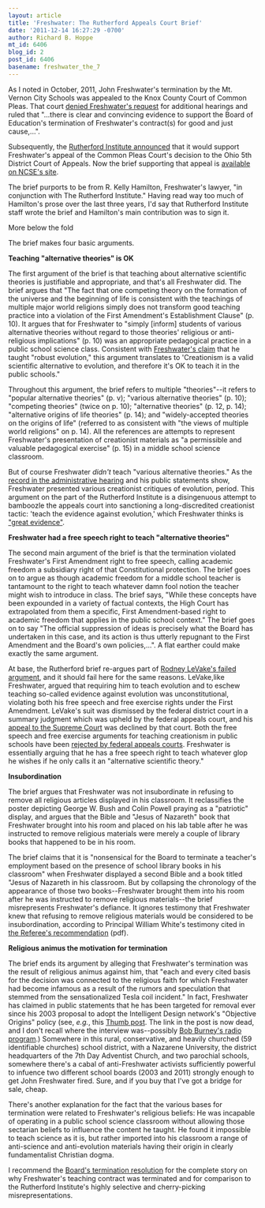 ```yaml
---
layout: article
title: 'Freshwater: The Rutherford Appeals Court Brief'
date: '2011-12-14 16:27:29 -0700'
author: Richard B. Hoppe
mt_id: 6406
blog_id: 2
post_id: 6406
basename: freshwater_the_7
---
```

As I noted in October, 2011, John Freshwater's termination by the Mt. Vernon City Schools was appealed to the Knox County Court of Common Pleas.  That court [denied Freshwater's request](http://pandasthumb.org/archives/2011/10/freshwater-appe.html) for additional hearings and ruled that "...there is clear and convincing evidence to support the Board of Education's termination of Freshwater's contract(s) for good and just cause,...".

Subsequently, the [Rutherford Institute announced](http://www.rutherford.org/articles_db/press_release.asp?article_id=972) that it would support Freshwater's appeal of the Common Pleas Court's decision to the Ohio 5th District Court of Appeals.  Now the brief supporting that appeal is [available on NCSE's site](http://ncse.com/webfm_send/1691).

The brief purports to be from R. Kelly Hamilton, Freshwater's lawyer, "in conjunction with The Rutherford Institute."  Having read way too much of Hamilton's prose over the last three years, I'd say that Rutherford Institute staff wrote the brief and Hamilton's main contribution was to sign it.

More below the fold

The brief makes four basic arguments.  

**Teaching "alternative theories" is OK**

The first argument of the brief is that teaching about alternative scientific theories is justifiable and appropriate, and that's all Freshwater did. The brief argues that "The fact that one competing theory on the formation of the universe and the beginning of life is consistent with the teachings of multiple major world religions simply does not transform good teaching practice into a violation of the First Amendment's Establishment Clause" (p. 10).  It argues that for Freshwater to "simply \[inform\] students of various alternative theories without regard to those theories' religious or anti-religious implications" (p. 10) was an appropriate pedagogical practice in a public school science class. Consistent with [Freshwater's claim](http://pandasthumb.org/archives/2011/12/freshwater-he-t.html) that he taught "robust evolution," this argument translates to 'Creationism is a valid scientific alternative to evolution, and therefore it's OK to teach it in the public schools."

Throughout this argument, the brief refers to multiple "theories"--it refers to "popular alternative theories" (p. v); "various alternative theories" (p. 10); "competing theories" (twice on p. 10); "alternative theories" (p. 12, p. 14); "alternative origins of life theories" (p. 14); and "widely-accepted theories on the origins of life" (referred to as consistent with "the views of multiple world religions" on p. 14).  All the references are attempts to represent Freshwater's presentation of creationist materials as "a permissible and valuable pedagogical exercise" (p. 15) in a middle school science classroom.

But of course Freshwater _didn't_ teach "various alternative theories."  As the [record in the administrative hearing](http://pandasthumb.org/archives/2011/12/freshwater-he-t.html) and his public statements show, Freshwater presented various creationist critiques of evolution, period.  This argument on the part of the Rutherford Institute is a disingenuous attempt to bamboozle the appeals court into sanctioning a long-discredited creationist tactic: 'teach the evidence against evolution,' which Freshwater thinks is ["great evidence"](http://pandasthumb.org/archives/2011/12/freshwater-he-t.html).

**Freshwater had a free speech right to teach "alternative theories"**

The second main argument of the brief is that the termination violated Freshwater's First Amendment right to free speech, calling academic freedom a subsidiary right of that Constitutional protection.  The brief goes on to argue as though academic freedom for a middle school teacher is tantamount to the right to teach whatever damn fool notion the teacher might wish to introduce in class.  The brief says, "While these concepts have been expounded in a variety of factual contexts, the High Court has extrapolated from them a specific, First Amendment-based right to academic freedom that applies in the public school context." The brief goes on to say "The official suppression of ideas is precisely what the Board has undertaken in this case, and its action is thus utterly repugnant to the First Amendment and the Board's own policies,...".  A flat earther could make exactly the same argument.

At base, the Rutherford brief re-argues part of [Rodney LeVake's failed argument](http://ncse.com/creationism/legal/levake-v-independent-school-district-656), and it should fail here for the same reasons. LeVake,like Freshwater, argued that requiring him to teach evolution and to eschew teaching so-called evidence against evolution was unconstitutional, violating both his free speech and free exercise rights under the First Amendment.  LeVake's suit was dismissed by the federal district court in a summary judgment which was upheld by the federal appeals court, and his [appeal to the Supreme Court](http://ncse.com/news/2002/01/levake-case-denied-by-supreme-court-00277) was declined by that court. Both the free speech and free exercise arguments for teaching creationism in public schools have been [rejected by federal appeals courts](http://ncse.com/rncse/19/3/new-tactic-getting-creation-science-into-classrooms).  Freshwater is essentially arguing that he has a free speech right to teach whatever glop he wishes if he only calls it an "alternative scientific theory."

**Insubordination**

The brief argues that Freshwater was not insubordinate in refusing to remove all religious articles displayed in his classroom.  It reclassifies the poster depicting George W. Bush and Colin Powell praying as a "patriotic" display, and argues that the Bible and "Jesus of Nazareth" book that Freshwater brought into his room and placed on his lab table after he was instructed to remove religious materials were merely a couple of library books that happened to be in his room.

The brief claims that it is "nonsensical for the Board to terminate a teacher's employment based on the presence of school library books in his classroom" when Freshwater displayed a second Bible and a book titled "Jesus of Nazareth in his classroom.  But by collapsing the chronology of the appearance of those two books--Freshwater brought them into his room after he was instructed to remove religious materials--the brief misrepresents Freshwater's defiance. It ignores testimony that Freshwater knew that refusing to remove religious materials would be considered to be insubordination, according to Principal William White's testimony cited in [the Referee's recommendation](http://ncse.com/webfm_send/1545) (pdf).

**Religious animus the motivation for termination**

The brief ends its argument by alleging that Freshwater's termination was the result of religious animus against him, that "each and every cited basis for the decision was connected to the religious faith for which Freshwater had become infamous as a result of the rumors and speculation that stemmed from the sensationalized Tesla coil incident."  In fact, Freshwater has claimed in public statements that he has been targeted for removal ever since his 2003 proposal to adopt the Intelligent Design network's "Objective Origins" policy (see, _e.g._, this [Thumb post](http://pandasthumb.org/archives/2009/07/freshwater-upda-1.html). The link in the post is now dead, and I don't recall where the interview was--possibly [Bob Burney's radio program](http://www.bobtalk.com/).)  Somewhere in this rural, conservative, and heavily churched (59 identifiable churches) school district, with a Nazarene University, the district headquarters of the 7th Day Adventist Church, and two parochial schools, somewhere there's a cabal of anti-Freshwater activists sufficiently powerful to infuence two different school boards (2003 and 2011) strongly enough to get John Freshwater fired.  Sure, and if you buy that I've got a bridge for sale, cheap.

There's another explanation for the fact that the various bases for termination were related to Freshwater's religious beliefs: He was incapable of operating in a public school science classroom without allowing those sectarian beliefs to influence the content he taught.  He found it impossible to teach science as it is, but rather imported into his classroom a range of anti-science and anti-evolution materials having their origin in clearly fundamentalist Christian dogma.

I recommend the [Board's termination resolution](http://pandasthumb.org/archives/2011/01/freshwater-the-6.html) for the complete story on why Freshwater's teaching contract was terminated and for comparison to the Rutherford Institute's highly selective and cherry-picking misrepresentations.
